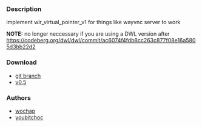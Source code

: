 ### Description
implement wlr_virtual_pointer_v1 for things like wayvnc server to work

**NOTE:** no longer neccessary if you are using a DWL version after https://codeberg.org/dwl/dwl/commit/ac6074f4fdb8cc263c877f08e16a5805d3bb22d2

### Download
- [git branch](https://codeberg.org/wochap/dwl/src/v0.5/virtual-pointer)
- [v0.5](https://codeberg.org/dwl/dwl-patches/raw/commit/0096e49402bc59b4050e12cdb9befb79d0011006/virtual-pointer/virtual-pointer.patch)

### Authors
- [wochap](https://codeberg.org/wochap)
- [youbitchoc](https://github.com/youbitchoc)